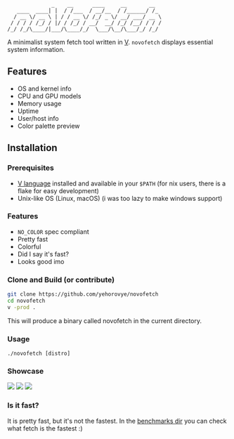 ```
              _    __      ____     __       __
   ____  ____| |  / /___  / __/__  / /______/ /_
  / __ \/ __ \ | / / __ \/ /_/ _ \/ __/ ___/ __ \
 / / / / /_/ / |/ / /_/ / __/  __/ /_/ /__/ / / /
/_/ /_/\____/|___/\____/_/  \___/\__/\___/_/ /_/
```

A minimalist system fetch tool written in [V](https://vlang.io).
`novofetch` displays essential system information.

## Features

- OS and kernel info
- CPU and GPU models
- Memory usage
- Uptime
- User/host info
- Color palette preview

## Installation

### Prerequisites

- [V language](https://vlang.io) installed and available in your `$PATH` (for nix users, there is a flake for easy development)
- Unix-like OS (Linux, macOS) (i was too lazy to make windows support)

### Features

- `NO_COLOR` spec compliant
- Pretty fast
- Colorful
- Did I say it's fast?
- Looks good imo

### Clone and Build (or contribute)

```sh
git clone https://github.com/yehorovye/novofetch
cd novofetch
v -prod .
```

This will produce a binary called novofetch in the current directory.

### Usage
```
./novofetch [distro]
```

### Showcase
![](https://furry.is-from.space/r/3cGVlWmto0.png)
![](https://bussin.with-your.mom/r/hs315mGpb4.png)
![](https://bussin.with-your.mom/r/z6V9fKCx9S.png)

### Is it fast?
It is pretty fast, but it's not the fastest. In the [benchmarks dir](https://github.com/yehorovye/novofetch/tree/main/benchmarks) you can check what fetch is the fastest :)
